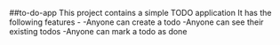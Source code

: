 ##to-do-app
This project contains a simple TODO application
It has the following features -
-Anyone can create a todo
-Anyone can see their existing todos
-Anyone can mark a todo as done